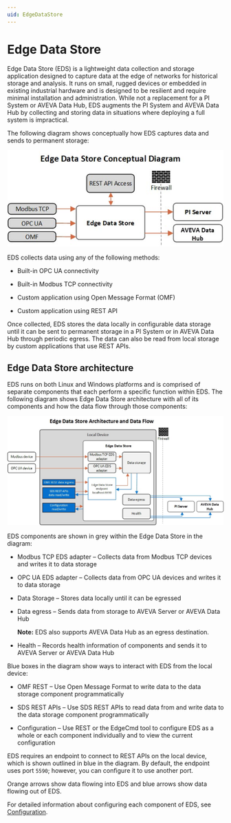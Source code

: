 ```yaml
---
uid: EdgeDataStore
---
```


# Edge Data Store

Edge Data Store (EDS) is a lightweight data collection and storage application designed to capture data at the edge of networks for historical storage and analysis. It runs on small, rugged devices or embedded in existing industrial hardware and is designed to be resilient and require minimal installation and administration. While not a replacement for a PI System or AVEVA Data Hub, EDS augments the PI System and AVEVA Data Hub by collecting and storing data in situations where deploying a full system is impractical.

The following diagram shows conceptually how EDS captures data and sends to permanent storage:

![EDS conceptual diagram](../content/images/EDSConceptualDiag.jpg "EDS conceptual diagram")

EDS collects data using any of the following methods:

* Built-in OPC UA connectivity

* Built-in Modbus TCP connectivity

* Custom application using Open Message Format (OMF)

* Custom application using REST API

Once collected, EDS stores the data locally in configurable data storage until it can be sent to permanent storage in a PI System or in AVEVA Data Hub through periodic egress. The data can also be read from local storage by custom applications that use REST APIs.

## Edge Data Store architecture

EDS runs on both Linux and Windows platforms and is comprised of separate components that each perform a specific function within EDS. The following diagram shows Edge Data Store architecture with all of its components and how the data flow through those components:

![EDS architecture](../content/images/EDSArchitecturalDiag.jpg "EDS architecture")

EDS components are shown in grey within the Edge Data Store in the diagram:

* Modbus TCP EDS adapter – Collects data from Modbus TCP devices and writes it to data storage

* OPC UA EDS adapter – Collects data from OPC UA devices and writes it to data storage

* Data Storage – Stores data locally until it can be egressed

* Data egress – Sends data from storage to AVEVA Server or AVEVA Data Hub

  **Note:** EDS also supports AVEVA Data Hub as an egress destination.

* Health – Records health information of components and sends it to AVEVA Server or AVEVA Data Hub

Blue boxes in the diagram show ways to interact with EDS from the local device:

* OMF REST – Use Open Message Format to write data to the data storage component programmatically

* SDS REST APIs – Use SDS REST APIs to read data from and write data to the data storage component programmatically

* Configuration – Use REST or the EdgeCmd tool to configure EDS as a whole or each component individually and to view the current configuration

EDS requires an endpoint to connect to REST APIs on the local device, which is shown outlined in blue in the diagram. By default, the endpoint uses port `5590`; however, you can configure it to use another port.

Orange arrows show data flowing into EDS and blue arrows show data flowing out of EDS.

For detailed information about configuring each component of EDS, see [Configuration](xref:Configuration).
